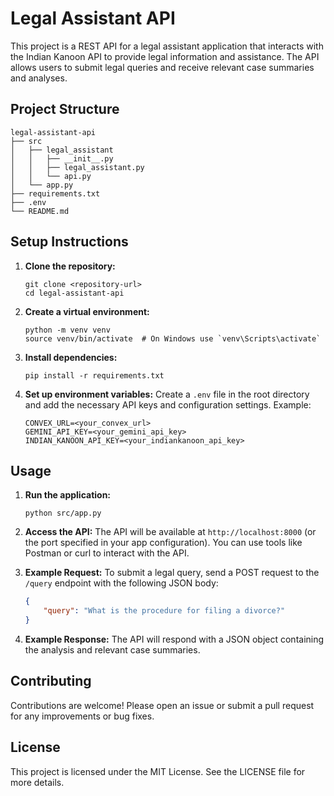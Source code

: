 # Legal Assistant API

This project is a REST API for a legal assistant application that interacts with the Indian Kanoon API to provide legal information and assistance. The API allows users to submit legal queries and receive relevant case summaries and analyses.

## Project Structure

```
legal-assistant-api
├── src
│   ├── legal_assistant
│   │   ├── __init__.py
│   │   ├── legal_assistant.py
│   │   └── api.py
│   └── app.py
├── requirements.txt
├── .env
└── README.md
```

## Setup Instructions

1. **Clone the repository:**
   ```
   git clone <repository-url>
   cd legal-assistant-api
   ```

2. **Create a virtual environment:**
   ```
   python -m venv venv
   source venv/bin/activate  # On Windows use `venv\Scripts\activate`
   ```

3. **Install dependencies:**
   ```
   pip install -r requirements.txt
   ```

4. **Set up environment variables:**
   Create a `.env` file in the root directory and add the necessary API keys and configuration settings. Example:
   ```
   CONVEX_URL=<your_convex_url>
   GEMINI_API_KEY=<your_gemini_api_key>
   INDIAN_KANOON_API_KEY=<your_indiankanoon_api_key>
   ```

## Usage

1. **Run the application:**
   ```
   python src/app.py
   ```

2. **Access the API:**
   The API will be available at `http://localhost:8000` (or the port specified in your app configuration). You can use tools like Postman or curl to interact with the API.

3. **Example Request:**
   To submit a legal query, send a POST request to the `/query` endpoint with the following JSON body:
   ```json
   {
       "query": "What is the procedure for filing a divorce?"
   }
   ```

4. **Example Response:**
   The API will respond with a JSON object containing the analysis and relevant case summaries.

## Contributing

Contributions are welcome! Please open an issue or submit a pull request for any improvements or bug fixes.

## License

This project is licensed under the MIT License. See the LICENSE file for more details.